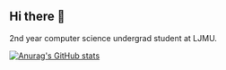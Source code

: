 ## Hi there 👋

2nd year computer science undergrad student at LJMU. 

[![Anurag's GitHub stats](https://github-readme-stats.vercel.app/api?username=Hazim2024)](https://github.com/anuraghazra/github-readme-stats)
